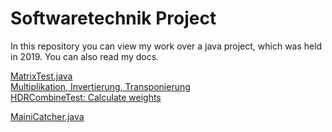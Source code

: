 # Softwaretechnik Project

In this repository you can view my work over a java project, which was held in 2019. You can also read my docs.

[MatrixTest.java](https://github.com/gil612/Softwaretechnik_2019/blob/main/Softwaretechnik_KIT/src/test/java/org/iMage/HDrize/matrix/MatrixTest.java)<br>
[Multiplikation, Invertierung, Transponierung](https://github.com/gil612/Softwaretechnik_2019/blob/main/Softwaretechnik_KIT/src/test/java/org/iMage/HDrize/matrix/MatrixCalculatorTest.java)<br>
[HDRCombineTest: Calculate weights](https://github.com/gil612/Softwaretechnik_2019/blob/main/Softwaretechnik_KIT/src/test/java/org/iMage/HDrize/HDRCombineTest.java)<br>


[MainiCatcher.java](https://github.com/gil612/Softwaretechnik_2019/blob/main/Softwaretechnik_KIT/src/main/java/org/iMage/iCatcher/MainiCatcher.java)
